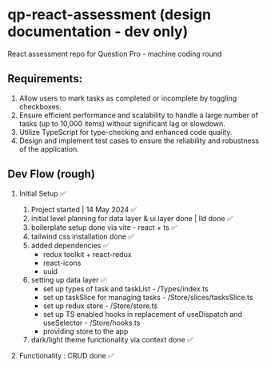 # qp-react-assessment (design documentation - dev only)

React assessment repo for Question Pro - machine coding round

## Requirements:

1. Allow users to mark tasks as completed or incomplete by toggling checkboxes.
2. Ensure efficient performance and scalability to handle a large number of tasks (up to 10,000 items) without significant lag or slowdown.
3. Utilize TypeScript for type-checking and enhanced code quality.
4. Design and implement test cases to ensure the reliability and robustness of the application.

## Dev Flow (rough)

1. Initial Setup ✅

   1. Project started | 14 May 2024 ✅
   2. initial level planning for data layer & ui layer done | lld done ✅
   3. boilerplate setup done via vite - react + ts ✅
   4. tailwind css installation done ✅
   5. added dependencies ✅
      - redux toolkit + react-redux
      - react-icons
      - uuid
   6. setting up data layer ✅
      - set up types of task and taskList - /Types/index.ts
      - set up taskSlice for managing tasks - /Store/slices/tasksSlice.ts
      - set up redux store - /Store/store.ts
      - set up TS enabled hooks in replacement of useDispatch and useSelector - /Store/hooks.ts
      - providing store to the app
   7. dark/light theme functionality via context done ✅

2. Functionality : CRUD done ✅
